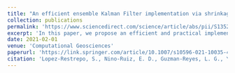 ```yaml
---
title: "An efficient ensemble Kalman Filter implementation via shrinkage covariance matrix estimation: exploiting prior knowledge"
collection: publications
permalink: 'https://www.sciencedirect.com/science/article/abs/pii/S1352231020302442'
excerpt: 'In this paper, we propose an efficient and practical implementation of the ensemble Kalman filter via shrinkage covariance matrix estimation. Our filter implementation combines information brought by an ensemble of model realizations, and that based on our prior knowledge about the dynamical system of interest. We perform the combination of both sources of information via optimal shrinkage factors. The method exploits the rank-deficiency of ensemble covariance matrices to provide an efficient and practical implementation of the analysis step in EnKF based formulations. Localization and inflation aspects are discussed, as well. Experimental tests are performed to assess the accuracy of our proposed filter implementation by employing an Advection Diffusion Model and an Atmospheric General Circulation Model. The experimental results reveal that the use of our proposed filter implementation can mitigate the impact of sampling noise, and even more, it can avoid the impact of spurious correlations during assimilation steps.![An Efficient](station.jpeg)'
date: 2021-02-01
venue: 'Computational Geosciences'
paperurl: 'https://link.springer.com/article/10.1007/s10596-021-10035-4'
citation: 'Lopez-Restrepo, S., Nino-Ruiz, E. D., Guzman-Reyes, L. G., Yarce Botero, A., Quintero, O. L., Pinel, N., ... & Heemink, A. W. (2021). An efficient ensemble Kalman Filter implementation via shrinkage covariance matrix estimation: exploiting prior knowledge. Computational Geosciences, 25, 985-1003.'
---
```


